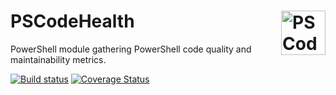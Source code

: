 # PSCodeHealth  <img src= "https://github.com/MathieuBuisson/PSCodeHealth/raw/master/PSCodeHealth/Assets/PSCodeHealthLogo.png" alt="PSCodeHealth Logo" width="71" style="float: right"/>
  
  
PowerShell module gathering PowerShell code quality and maintainability metrics.  

[![Build status](https://ci.appveyor.com/api/projects/status/7lns5hedci8hfjm3/branch/master?svg=true)](https://ci.appveyor.com/project/MathieuBuisson/pscodehealth/branch/master) [![Coverage Status](https://coveralls.io/repos/github/MathieuBuisson/PSCodeHealth/badge.svg?branch=master)](https://coveralls.io/github/MathieuBuisson/PSCodeHealth?branch=master)
